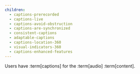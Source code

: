 ```yaml
---
children:
  - captions-prerecorded
  - captions-live
  - captions-avoid-obstruction
  - captions-are-synchronized
  - consistent-captions
  - adaptable-captions
  - captions-location-360
  - visual-indicators-360
  - captions-enhanced-features
---
```


Users have :term[captions] for the :term[audio] :term[content].